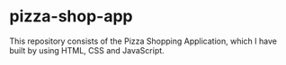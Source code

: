 # pizza-shop-app
This repository consists of the Pizza Shopping Application, which I have built by using HTML, CSS and JavaScript.
